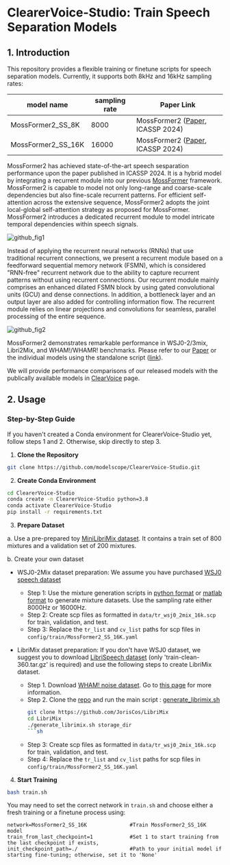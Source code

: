 # ClearerVoice-Studio: Train Speech Separation Models

## 1. Introduction

This repository provides a flexible training or finetune scripts for speech separation models. Currently, it supports both 8kHz and 16kHz sampling rates:

|model name| sampling rate | Paper Link|
|----------|---------------|------------|
|MossFormer2_SS_8K  |8000| MossFormer2 ([Paper](https://arxiv.org/abs/2312.11825), ICASSP 2024)|
|MossFormer2_SS_16K  |16000| MossFormer2 ([Paper](https://arxiv.org/abs/2312.11825), ICASSP 2024)|

MossFormer2 has achieved state-of-the-art speech sesparation performance upon the paper published in ICASSP 2024. It is a hybrid model by integrating a recurrent module into
our previous [MossFormer](https://arxiv.org/abs/2302.11824) framework. MossFormer2 is capable to model not only long-range and coarse-scale dependencies but also fine-scale recurrent patterns. For efficient self-attention across the extensive sequence, MossFormer2 adopts the joint local-global self-attention strategy as proposed for MossFormer. MossFormer2 introduces a dedicated recurrent module to model intricate temporal dependencies within speech signals.

![github_fig1](https://github.com/alibabasglab/MossFormer2/assets/62317780/e69fb5df-4d7f-4572-88e6-8c393dd8e99d)


Instead of applying the recurrent neural networks (RNNs) that use traditional recurrent connections, we present a recurrent module based on a feedforward sequential memory network (FSMN), which is considered "RNN-free" recurrent network due to the ability to capture recurrent patterns without using recurrent connections. Our recurrent module mainly comprises an enhanced dilated FSMN block by using gated convolutional units (GCU) and dense connections. In addition, a bottleneck layer and an output layer are also added for controlling information flow. The recurrent module relies on linear projections and convolutions for seamless, parallel processing of the entire sequence. 

![github_fig2](https://github.com/alibabasglab/MossFormer2/assets/62317780/7273174d-01aa-4cc5-9a67-1fa2e8f7ac2e)


MossFormer2 demonstrates remarkable performance in WSJ0-2/3mix, Libri2Mix, and WHAM!/WHAMR! benchmarks. Please refer to our [Paper](https://arxiv.org/abs/2312.11825) or the individual models using the standalone script ([link](https://github.com/alibabasglab/MossFormer2/tree/main/MossFormer2_standalone)). 

We will provide performance comparisons of our released models with the publically available models in [ClearVoice](https://github.com/modelscope/ClearerVoice-Studio/tree/main/clearvoice) page.

## 2. Usage

### Step-by-Step Guide

If you haven't created a Conda environment for ClearerVoice-Studio yet, follow steps 1 and 2. Otherwise, skip directly to step 3.

1. **Clone the Repository**

``` sh
git clone https://github.com/modelscope/ClearerVoice-Studio.git
```

2. **Create Conda Environment**

``` sh
cd ClearerVoice-Studio
conda create -n ClearerVoice-Studio python=3.8
conda activate ClearerVoice-Studio
pip install -r requirements.txt
```

3. **Prepare Dataset**

a. Use a pre-prepared toy [MiniLibriMix dataset](https://zenodo.org/records/3871592). It contains a train set of 800 mixtures and a validation set of 200 mixtures.

b. Create your own dataset

- WSJ0-2Mix dataset preparation: We assume you have purchased [WSJ0 speech dataset](https://catalog.ldc.upenn.edu/LDC93S6A)
  - Step 1: Use the mixture generation scripts in [python format](https://github.com/mpariente/pywsj0-mix) or [matlab format](https://www.merl.com/research/highlights/deep-clustering/) to generate mixture datasets. Use the sampling rate either 8000Hz or 16000Hz.
  - Step 2: Create scp files as formatted in `data/tr_wsj0_2mix_16k.scp` for train, validation, and test.
  - Step 3: Replace the `tr_list` and `cv_list` paths for scp files in `config/train/MossFormer2_SS_16K.yaml`
 
- LibriMix dataset preparation: If you don't have WSJ0 dataset, we suggest you to download [LibriSpeech dataset](https://www.openslr.org/12) (only 'train-clean-360.tar.gz' is required) and use the following steps to create LibriMix dataset.
  - Step 1. Download [WHAM! noise dataset](https://my-bucket-a8b4b49c25c811ee9a7e8bba05fa24c7.s3.amazonaws.com/wham_noise.zip). Go to [this page](http://wham.whisper.ai/) for more information.
  - Step 2. Clone the [repo](https://github.com/JorisCos/LibriMix) and run the main script : [generate_librimix.sh](https://github.com/JorisCos/LibriMix/blob/master/generate_librimix.sh)
    ```sh
    git clone https://github.com/JorisCos/LibriMix
    cd LibriMix 
    ./generate_librimix.sh storage_dir
    ```sh
  - Step 3: Create scp files as formatted in `data/tr_wsj0_2mix_16k.scp` for train, validation, and test.
  - Step 4: Replace the `tr_list` and `cv_list` paths for scp files in `config/train/MossFormer2_SS_16K.yaml`

4. **Start Training**

``` sh
bash train.sh
```

You may need to set the correct network in `train.sh` and choose either a fresh training or a finetune process using:
```
network=MossFormer2_SS_16K              #Train MossFormer2_SS_16K model
train_from_last_checkpoint=1            #Set 1 to start training from the last checkpoint if exists, 
init_checkpoint_path=./                 #Path to your initial model if starting fine-tuning; otherwise, set it to 'None'
```

